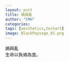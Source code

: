```yaml
---
layout: post
title: 熵與亂
author: "CMH"
categories:
tags: [aesthetics,techart]
image: BlackPaysage_01.png
---
```


熵與亂  
生命以負熵為食。  
